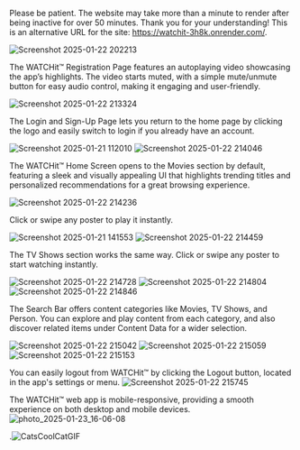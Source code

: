 Please be patient. The website may take more than a minute to render after being inactive for over 50 minutes. Thank you for your understanding!
This is an alternative URL for the site: https://watchit-3h8k.onrender.com/.

![Screenshot 2025-01-22 202213](https://github.com/user-attachments/assets/79e50a1a-c5f1-4815-830e-b887cf2b7f94)

The WATCHit™ Registration Page features an autoplaying video showcasing the app’s highlights. The video starts muted, with a simple mute/unmute button for easy audio control, making it engaging and user-friendly.

![Screenshot 2025-01-22 213324](https://github.com/user-attachments/assets/fa5df3eb-02e8-49db-9d23-44f7477a445a)

The Login and Sign-Up Page lets you return to the home page by clicking the logo and easily switch to login if you already have an account.

![Screenshot 2025-01-21 112010](https://github.com/user-attachments/assets/125015e8-014c-4765-82a0-7f5010c59731)
![Screenshot 2025-01-22 214046](https://github.com/user-attachments/assets/3bb91d2f-8285-43c2-af58-a85ece92bf36)

The WATCHit™ Home Screen opens to the Movies section by default, featuring a sleek and visually appealing UI that highlights trending titles and personalized recommendations for a great browsing experience.

![Screenshot 2025-01-22 214236](https://github.com/user-attachments/assets/39bc250f-fa07-4b4b-8ea9-81ffc3153c63)

 Click or swipe any poster to play it instantly.

 ![Screenshot 2025-01-21 141553](https://github.com/user-attachments/assets/0a5c09a9-1c18-449f-b6e1-f95055756000)
 ![Screenshot 2025-01-22 214459](https://github.com/user-attachments/assets/a1de5ac0-beaa-4d4f-94ab-1035a188d92e)


 The TV Shows section works the same way. Click or swipe any poster to start watching instantly.

![Screenshot 2025-01-22 214728](https://github.com/user-attachments/assets/30cfda86-02c9-400e-a0b1-00035be5eb8c)
![Screenshot 2025-01-22 214804](https://github.com/user-attachments/assets/087b65da-ec8c-4fd5-a7fd-f2f3bc42abc9)
![Screenshot 2025-01-22 214846](https://github.com/user-attachments/assets/fdf32db6-b9a7-4db2-ac98-6ee129d8092f)

The Search Bar offers content categories like Movies, TV Shows, and Person. You can explore and play content from each category, and also discover related items under Content Data for a wider selection.

![Screenshot 2025-01-22 215042](https://github.com/user-attachments/assets/a86de552-a50e-4d2a-a10d-85516e53577a)
![Screenshot 2025-01-22 215059](https://github.com/user-attachments/assets/bccbf145-c929-4df5-9a90-606888843c88)
![Screenshot 2025-01-22 215153](https://github.com/user-attachments/assets/aec30f4f-8ce8-42dd-9c32-3281a5dc8627)

You can easily logout from WATCHit™ by clicking the Logout button, located in the app's settings or menu.
![Screenshot 2025-01-22 215745](https://github.com/user-attachments/assets/a4813d00-09ae-4929-8124-33f28fe69ebc)

The WATCHit™ web app is mobile-responsive, providing a smooth experience on both desktop and mobile devices.
![photo_2025-01-23_16-06-08](https://github.com/user-attachments/assets/01e57d60-e4eb-46c3-ab91-b1f6302a977d)


   .![CatsCoolCatGIF](https://github.com/user-attachments/assets/6765e959-fc56-4085-bcac-b0a5768c5045)






